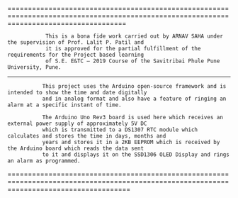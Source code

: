 =========================================================================================================================================
                
                This is a bona fide work carried out by ARNAV SAHA under the supervision of Prof. Lalit P. Patil and 
                it is approved for the partial fulfillment of the requirements for the Project based learning 
                of S.E. E&TC – 2019 Course of the Savitribai Phule Pune University, Pune.    
                
 ***************************************************************************************************************************************
                
               This project uses the Arduino open-source framework and is intended to show the time and date digitally
               and in analog format and also have a feature of ringing an alarm at a specific instant of time.
               
               The Arduino Uno Rev3 board is used here which receives an external power supply of approximately 5V DC
               which is transmitted to a DS1307 RTC module which calculates and stores the time in days, months and 
               years and stores it in a 2KB EEPROM which is received by the Arduino board which reads the data sent 
               to it and displays it on the SSD1306 OLED Display and rings an alarm as programmed.
               
==========================================================================================================================================
